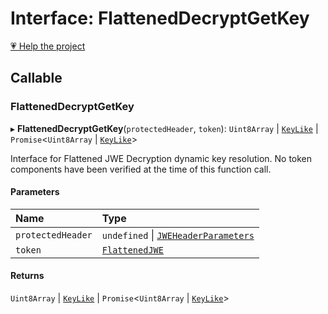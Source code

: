 # Interface: FlattenedDecryptGetKey

[💗 Help the project](https://github.com/sponsors/panva)

## Callable

### FlattenedDecryptGetKey

▸ **FlattenedDecryptGetKey**(`protectedHeader`, `token`): `Uint8Array` \| [`KeyLike`](../types/types.KeyLike.md) \| `Promise`<`Uint8Array` \| [`KeyLike`](../types/types.KeyLike.md)\>

Interface for Flattened JWE Decryption dynamic key resolution. No token components have been
verified at the time of this function call.

#### Parameters

| Name | Type |
| :------ | :------ |
| `protectedHeader` | `undefined` \| [`JWEHeaderParameters`](types.JWEHeaderParameters.md) |
| `token` | [`FlattenedJWE`](types.FlattenedJWE.md) |

#### Returns

`Uint8Array` \| [`KeyLike`](../types/types.KeyLike.md) \| `Promise`<`Uint8Array` \| [`KeyLike`](../types/types.KeyLike.md)\>

